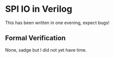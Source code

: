 # SPI IO in Verilog
This has been written in one evening, expect bugs!

## Formal Verification
None, sadge but I did not yet have time.
